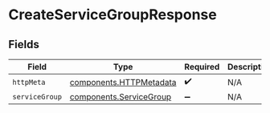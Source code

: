 # CreateServiceGroupResponse


## Fields

| Field                                                              | Type                                                               | Required                                                           | Description                                                        |
| ------------------------------------------------------------------ | ------------------------------------------------------------------ | ------------------------------------------------------------------ | ------------------------------------------------------------------ |
| `httpMeta`                                                         | [components.HTTPMetadata](../../models/components/httpmetadata.md) | :heavy_check_mark:                                                 | N/A                                                                |
| `serviceGroup`                                                     | [components.ServiceGroup](../../models/components/servicegroup.md) | :heavy_minus_sign:                                                 | N/A                                                                |